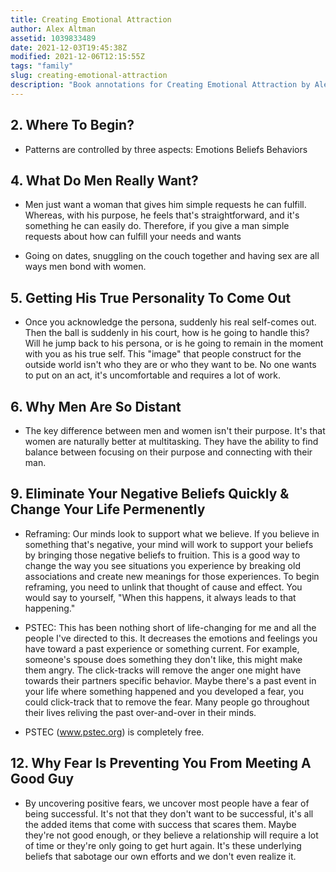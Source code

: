 ```yaml
---
title: Creating Emotional Attraction
author: Alex Altman
assetid: 1039833489
date: 2021-12-03T19:45:38Z
modified: 2021-12-06T12:15:55Z
tags: "family"
slug: creating-emotional-attraction
description: "Book annotations for Creating Emotional Attraction by Alex Altman"
---
```


## 2. Where To Begin?

*  Patterns are controlled by three aspects:
   Emotions
   Beliefs
   Behaviors

## 4. What Do Men Really Want?

*  Men just want a woman that gives him simple requests he can fulfill. Whereas, with his purpose, he feels that's straightforward, and it's something he can easily do. Therefore, if you give a man simple requests about how can fulfill your needs and wants

*  Going on dates, snuggling on the couch together and having sex are all ways men bond with women.

## 5. Getting His True Personality To Come Out

*  Once you acknowledge the persona, suddenly his real self-comes out. Then the ball is suddenly in his court, how is he going to handle this? Will he jump back to his persona, or is he going to remain in the moment with you as his true self. This "image" that people construct for the outside world isn't who they are or who they want to be. No one wants to put on an act, it's uncomfortable and requires a lot of work.

## 6. Why Men Are So Distant

*  The key difference between men and women isn't their purpose. It's that women are naturally better at multitasking. They have the ability to find balance between focusing on their purpose and connecting with their man.

## 9. Eliminate Your Negative Beliefs Quickly & Change Your Life Permenently

*  Reframing: Our minds look to support what we believe. If you believe in something that's negative, your mind will work to support your beliefs by bringing those negative beliefs to fruition. This is a good way to change the way you see situations you experience by breaking old associations and create new meanings for those experiences. To begin reframing, you need to unlink that thought of cause and effect. You would say to yourself, "When this happens, it always leads to that happening."

*  PSTEC: This has been nothing short of life-changing for me and all the people I've directed to this. It decreases the emotions and feelings you have toward a past experience or something current. For example, someone's spouse does something they don't like, this might make them angry. The click-tracks will remove the anger one might have towards their partners specific behavior. Maybe there's a past event in your life where something happened and you developed a fear, you could click-track that to remove the fear. Many people go throughout their lives reliving the past over-and-over in their minds.

*  PSTEC (www.pstec.org) is completely free.

## 12. Why Fear Is Preventing You From Meeting A Good Guy

*  By uncovering positive fears, we uncover most people have a fear of being successful. It's not that they don't want to be successful, it's all the added items that come with success that scares them. Maybe they're not good enough, or they believe a relationship will require a lot of time or they're only going to get hurt again. It's these underlying beliefs that sabotage our own efforts and we don't even realize it.

